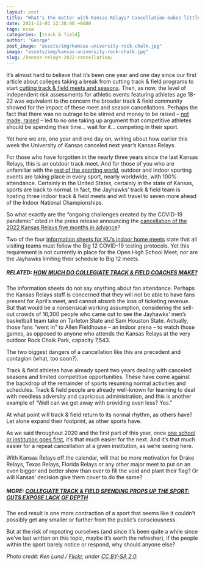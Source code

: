 ```yaml
---
layout: post
title: "What's the matter with Kansas Relays? Cancellation makes little sense"
date: 2021-12-03 12:30:00 +0600
tags: ncaa
categories: [track & field]
author: "George"
post_image: "assets/img/kansas-university-rock-chalk.jpg"
image: "assets/img/kansas-university-rock-chalk.jpg"
slug: /kansas-relays-2022-cancellation/
---
```

It’s almost hard to believe that it’s been one year and one day since our first article about colleges taking a break from cutting track & field programs to start [cutting track & field meets and seasons](https://nalathletics.com/blog/2020/12/02/maac-cancels-indoor-track-and-field-new-normal). Then, as now, the level of independent risk assessments for athletic events featuring athletes age 18-22 was equivalent to the concern the broader track & field community showed for the impact of these meet and season cancellations. Perhaps the fact that there was no outrage to be stirred and money to be raised – [not made, raised](https://nalathletics.com/blog/2020/11/05/track-and-field-make-peace-making-money) – led to no one taking up argument that competitive athletes should be spending their time… wait for it… competing in their sport.

Yet here we are, one year and one day on, writing about how earlier this week the University of Kansas canceled next year’s Kansas Relays. 

For those who have forgotten in the nearly three years since the last Kansas Relays, this is an outdoor track meet. And for those of you who are unfamiliar with the [rest of the sporting world](https://nalathletics.com/blog/2021/05/27/track-and-field-lessons-learned-villareal-europa-league), outdoor and indoor sporting events are taking place in every sport, nearly worldwide, with 100% attendance. Certainly in the United States, certainly in the state of Kansas, sports are back to normal. In fact, the Jayhawks’ track & field team is hosting three indoor track & field meets and will travel to seven more ahead of the Indoor National Championships.

So what exactly are the “ongoing challenges created by the COVID-19 pandemic” cited in the press release announcing the [cancellation of the 2022 Kansas Relays five months in advance](https://mailchi.mp/19214c5f5062/ku-tf-kansas-relays-returning-for-centennial-anniversary-in-2023-postponed-in-2022?e=e1fcbf1e09)?

Two of the four [information sheets for KU’s indoor home meets](https://kuathletics.com/2020-home-meet-central/) state that all visiting teams must follow the Big 12 COVID-19 testing protocols. Yet this requirement is not currently in place for the Open High School Meet; nor are the Jayhawks limiting their schedule to Big 12 meets. 

##### RELATED: [HOW MUCH DO COLLEGIATE TRACK & FIELD COACHES MAKE?](https://nalathletics.com/blog/2020/11/18/how-much-do-college-track-and-field-coaches-make)

The information sheets do not say anything about fan attendance. Perhaps the Kansas Relays staff is concerned that they will not be able to have fans present for April’s meet, and cannot absorb the loss of ticketing revenue. But that would be a nonsensical working assumption, considering the sell-out crowds of 16,300 people who came out to see the Jayhawks’ men’s basketball team take on Tarleton State and Sam Houston State. Actually, those fans “went in” to Allen Fieldhouse – an indoor arena – to watch those games, as opposed to anyone who attends the Kansas Relays at the very outdoor Rock Chalk Park, capacity 7,543.

The two biggest dangers of a cancellation like this are precedent and contagion (what, too soon?). 

Track & field athletes have already spent two years dealing with canceled seasons and limited competitive opportunities. These have come against the backdrop of the remainder of sports resuming normal activities and schedules. Track & field people are already well-known for learning to deal with needless adversity and capricious administration, and this is another example of “Well can we get away with providing even less? Yes.” 

At what point will track & field return to its normal rhythm, as others have? Let alone expand their footprint, as other sports have.

As we said throughout 2020 and the first part of this year, once [one school or institution goes first](https://nalathletics.com/blog/2020/11/22/track-and-field-alumni-start-funding-cancelled-seasons), it’s that much easier for the next. And it’s that much easier for a repeat cancellation at a given institution, as we’re seeing here. 

With Kansas Relays off the calendar, will that be more motivation for Drake Relays, Texas Relays, Florida Relays or any other major meet to put on an even bigger and better show than ever to fill the void and plant their flag? Or will Kansas’ decision give them cover to do the same?

##### MORE: [COLLEGIATE TRACK & FIELD SPENDING PROPS UP THE SPORT: CUTS EXPOSE LACK OF DEPTH](https://nalathletics.com/blog/2020/06/11/collegiate-spending-track-and-field-governing-bodies)

The end result is one more contraction of a sport that seems like it couldn’t possibly get any smaller or further from the public’s consciousness.

But at the risk of repeating ourselves (and since it’s been quite a while since we’ve last written on this topic, maybe it’s worth the refresher), if the people within the sport barely notice or respond, why should anyone else?

<em>Photo credit: Ken Lund / [Flickr](https://flic.kr/p/2hfxEqH), under [CC BY-SA 2.0](https://creativecommons.org/licenses/by-sa/2.0/).</em>


